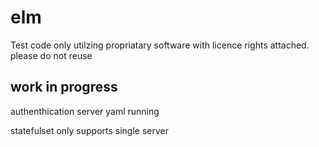 # elm

Test code only utilzing propriatary software with licence rights attached. please do not reuse

## work in progress

authenthication server yaml running

statefulset only supports single server

